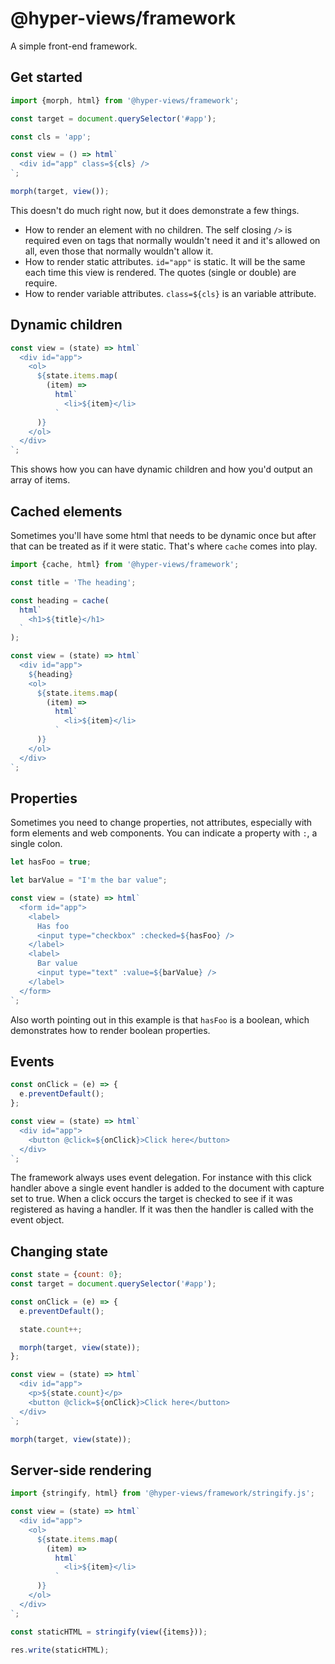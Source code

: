 # @hyper-views/framework

A simple front-end framework.

## Get started

```javascript
import {morph, html} from '@hyper-views/framework';

const target = document.querySelector('#app');

const cls = 'app';

const view = () => html`
  <div id="app" class=${cls} />
`;

morph(target, view());
```

This doesn't do much right now, but it does demonstrate a few things.

- How to render an element with no children. The self closing `/>` is required even on tags that normally wouldn't need it and it's allowed on all, even those that normally wouldn't allow it.
- How to render static attributes. `id="app"` is static. It will be the same each time this view is rendered. The quotes (single or double) are require.
- How to render variable attributes. `class=${cls}` is an variable attribute.

## Dynamic children

```javascript
const view = (state) => html`
  <div id="app">
    <ol>
      ${state.items.map(
        (item) =>
          html`
            <li>${item}</li>
          `
      )}
    </ol>
  </div>
`;
```

This shows how you can have dynamic children and how you'd output an array of items.

## Cached elements

Sometimes you'll have some html that needs to be dynamic once but after that can be treated as if it were static. That's where `cache` comes into play.

```javascript
import {cache, html} from '@hyper-views/framework';

const title = 'The heading';

const heading = cache(
  html`
    <h1>${title}</h1>
  `
);

const view = (state) => html`
  <div id="app">
    ${heading}
    <ol>
      ${state.items.map(
        (item) =>
          html`
            <li>${item}</li>
          `
      )}
    </ol>
  </div>
`;
```

## Properties

Sometimes you need to change properties, not attributes, especially with form elements and web components. You can indicate a property with `:`, a single colon.

```javascript
let hasFoo = true;

let barValue = "I'm the bar value";

const view = (state) => html`
  <form id="app">
    <label>
      Has foo
      <input type="checkbox" :checked=${hasFoo} />
    </label>
    <label>
      Bar value
      <input type="text" :value=${barValue} />
    </label>
  </form>
`;
```

Also worth pointing out in this example is that `hasFoo` is a boolean, which demonstrates how to render boolean properties.

## Events

```javascript
const onClick = (e) => {
  e.preventDefault();
};

const view = (state) => html`
  <div id="app">
    <button @click=${onClick}>Click here</button>
  </div>
`;
```

The framework always uses event delegation. For instance with this click handler above a single event handler is added to the document with capture set to true. When a click occurs the target is checked to see if it was registered as having a handler. If it was then the handler is called with the event object.

## Changing state

```javascript
const state = {count: 0};
const target = document.querySelector('#app');

const onClick = (e) => {
  e.preventDefault();

  state.count++;

  morph(target, view(state));
};

const view = (state) => html`
  <div id="app">
    <p>${state.count}</p>
    <button @click=${onClick}>Click here</button>
  </div>
`;

morph(target, view(state));
```

## Server-side rendering

```javascript
import {stringify, html} from '@hyper-views/framework/stringify.js';

const view = (state) => html`
  <div id="app">
    <ol>
      ${state.items.map(
        (item) =>
          html`
            <li>${item}</li>
          `
      )}
    </ol>
  </div>
`;

const staticHTML = stringify(view({items}));

res.write(staticHTML);
```
